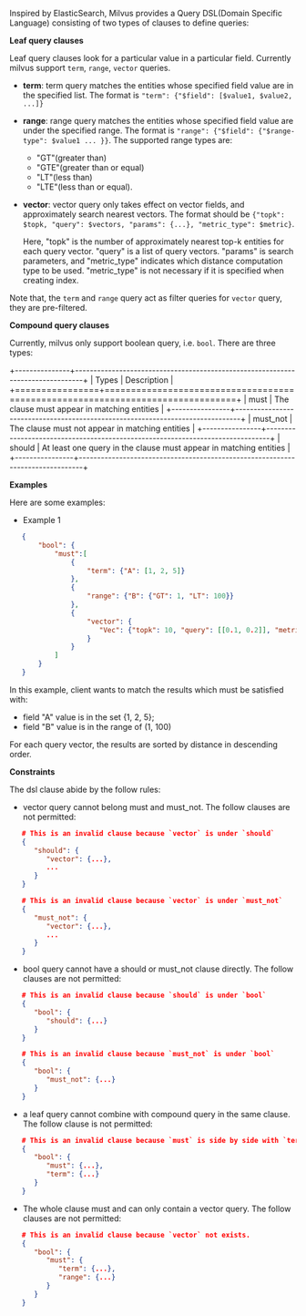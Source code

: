 
Inspired by ElasticSearch, Milvus provides a Query DSL(Domain Specific Language) consisting of two types of clauses to define queries:


**Leaf query clauses**

Leaf query clauses look for a particular value in a particular field. Currently milvus support `term`, `range`, `vector` queries.

  * <b>term</b>: term query matches the entities whose specified field value are in the specified list. The format is `"term": {"$field": [$value1, $value2, ...]}`


  * <b>range</b>: range query matches the entities whose specified field value are under the specified range. The format is `"range": {"$field": {"$range-type": $value1 ... }}`. The supported range types are:

    - "GT"(greater than)
    - "GTE"(greater than or equal)
    - "LT"(less than)
    - "LTE"(less than or equal).


  * <b>vector</b>: vector query only takes effect on vector fields, and approximately search nearest vectors. The format should be `{"topk": $topk, "query": $vectors, "params": {...}, "metric_type": $metric}`.

    Here, "topk" is the number of approximately nearest top-k entities for each query vector. "query" is a list of query vectors. "params" is search parameters, and "metric_type" indicates which distance computation type to be used.
    "metric_type" is not necessary if it is specified when creating index.

Note that, the `term` and `range` query act as filter queries for `vector` query, they are pre-filtered.

**Compound query clauses**

Currently, milvus only support boolean query, i.e. `bool`. There are three types:

+---------------+--------------------------------------------------------------------------------+
| Types          | Description                                                                   |
+================+===============================================================================+
| must           | The clause must appear in matching entities                                   |
+----------------+-------------------------------------------------------------------------------+
| must_not       | The clause must not appear in matching entities                               |
+----------------+-------------------------------------------------------------------------------+
| should         | At least one query in the clause must appear in matching entities             |
+----------------+-------------------------------------------------------------------------------+

**Examples**

Here are some examples:

* Example 1

```json
   {
       "bool": {
           "must":[
               {
                   "term": {"A": [1, 2, 5]}
               },
               {
                   "range": {"B": {"GT": 1, "LT": 100}}
               },
               {
                   "vector": {
                      "Vec": {"topk": 10, "query": [[0.1, 0.2]], "metric_type": "L2", "params": {"nprobe": 10}}
                   }
               }
           ]
       }
   }
```

In this example, client wants to match the results which must be satisfied with:
   * field "A" value is in the set {1, 2, 5};
   * field "B" value is in the range of (1, 100)

For each query vector, the results are sorted by distance in descending order.


**Constraints**   
   
The dsl clause abide by the follow rules:

  * vector query cannot belong must and must_not. The follow clauses are not permitted:

```json
   # This is an invalid clause because `vector` is under `should`
   {
      "should": {
         "vector": {...}, 
         ...
      }
   }
```

```json
   # This is an invalid clause because `vector` is under `must_not`
   {
      "must_not": {
         "vector": {...},
         ...
      }
   }
   ```


  * bool query cannot have a should or must_not clause directly. The follow clauses are not permitted:

```json
   # This is an invalid clause because `should` is under `bool`
   {
      "bool": {
         "should": {...}
      }
   }
```

```json
   # This is an invalid clause because `must_not` is under `bool`
   {
      "bool": {
         "must_not": {...}
      }
   }
```

  * a leaf query cannot combine with compound query in the same clause. The follow clause is not permitted:

```json
   # This is an invalid clause because `must` is side by side with `term`
   {
      "bool": {
         "must": {...}, 
         "term": {...}
      }
   }
```

  * The whole clause must and can only contain a vector query. The follow clauses are not permitted:

```json
   # This is an invalid clause because `vector` not exists.
   {
      "bool": {
         "must": {
            "term": {...}, 
            "range": {...}
         }
      }
   }
```  
